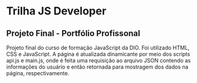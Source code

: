 # Trilha JS Developer
## Projeto Final - Portfólio Profissonal
Projeto final do curso de formação JavaScript da DIO. Foi utilizado HTML, CSS e JavaScript. A página é atualizada dinamicante por meio dos scripts api.js e main.js, 
onde é feita uma requisição ao arquivo JSON contendo as informações do usuário e então retornada para mostragem dos dados na página, respectivamente.
